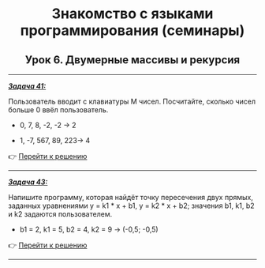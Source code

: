 <center>

# Знакомство с языками программирования (семинары)

## Урок 6. Двумерные массивы и рекурсия

</center>

---

<u>***Задача 41:***</u>

 Пользователь вводит с клавиатуры M чисел. Посчитайте, сколько чисел больше 0 ввёл пользователь.

- 0, 7, 8, -2, -2 -> 2

- 1, -7, 567, 89, 223-> 4

:point_right: [Перейти к решению](https://github.com/ANT050/Homework_18.10.2022/blob/main/Task41/Program.cs "Открыть")

---

<u>***Задача 43:***</u>

Напишите программу, которая найдёт точку пересечения двух прямых, заданных уравнениями y = k1 * x + b1, y = k2 * x + b2; значения b1, k1, b2 и k2 задаются пользователем.

- b1 = 2, k1 = 5, b2 = 4, k2 = 9 -> (-0,5; -0,5)

:point_right: [Перейти к решению](https://github.com/ANT050/Homework_18.10.2022/blob/main/Task43/Program.cs "Открыть")

---

